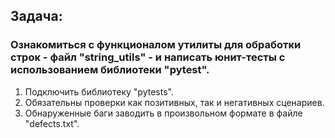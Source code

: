 ## **Задача:**

### Ознакомиться с функционалом утилиты для обработки строк - файл "string_utils" - и написать юнит-тесты с использованием библиотеки "pytest".

1. Подключить библиотеку "pytests".
2. Обязательны проверки как позитивных, так и негативных сценариев.
3. Обнаруженные баги заводить в произвольном формате в файле "defects.txt".
